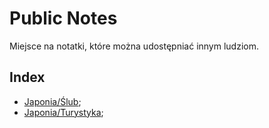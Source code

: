 # Public Notes

Miejsce na notatki, które można udostępniać innym ludziom.

## Index

- [Japonia/Ślub](japan/marriage/README.md);
- [Japonia/Turystyka](/japan/tourism-tips/README.md);
